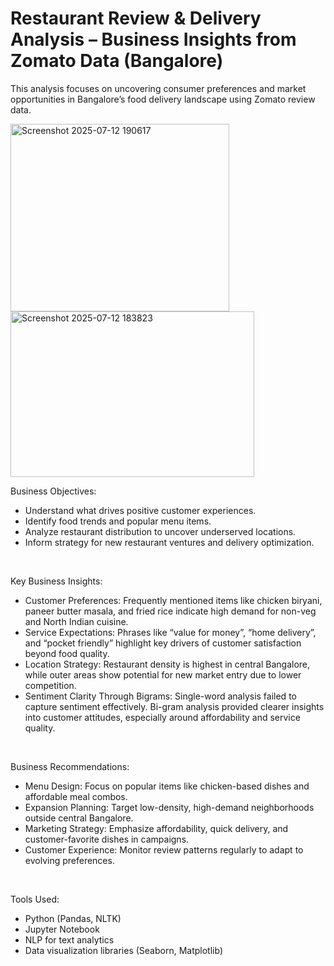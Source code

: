 # Restaurant Review & Delivery Analysis – Business Insights from Zomato Data (Bangalore)

This analysis focuses on uncovering consumer preferences and market opportunities in Bangalore’s food delivery landscape using Zomato review data.

<img width="350" height="300" alt="Screenshot 2025-07-12 190617" src="https://github.com/user-attachments/assets/df975627-959c-465a-a0bf-ed2451065bbe" />
<img width="390" height="265" alt="Screenshot 2025-07-12 183823" src="https://github.com/user-attachments/assets/9eed3d6e-6a2a-4e6c-a721-fcfd24119add" />
<br>
    
Business Objectives:
* Understand what drives positive customer experiences.
* Identify food trends and popular menu items.
* Analyze restaurant distribution to uncover underserved locations.
* Inform strategy for new restaurant ventures and delivery optimization.
 <br>                            
              
Key Business Insights:
* Customer Preferences: Frequently mentioned items like chicken biryani, paneer butter masala, and fried rice indicate high demand for non-veg and North Indian cuisine.
* Service Expectations: Phrases like “value for money”, “home delivery”, and “pocket friendly” highlight key drivers of customer satisfaction beyond food quality.
* Location Strategy: Restaurant density is highest in central Bangalore, while outer areas show potential for new market entry due to lower competition.
* Sentiment Clarity Through Bigrams: Single-word analysis failed to capture sentiment effectively. Bi-gram analysis provided clearer insights into customer attitudes, especially around affordability and service quality.
<br>

Business Recommendations:
* Menu Design: Focus on popular items like chicken-based dishes and affordable meal combos.
* Expansion Planning: Target low-density, high-demand neighborhoods outside central Bangalore.
* Marketing Strategy: Emphasize affordability, quick delivery, and customer-favorite dishes in campaigns.
* Customer Experience: Monitor review patterns regularly to adapt to evolving preferences.
<br>

Tools Used:
* Python (Pandas, NLTK)
* Jupyter Notebook
* NLP for text analytics
* Data visualization libraries (Seaborn, Matplotlib)
<br>



